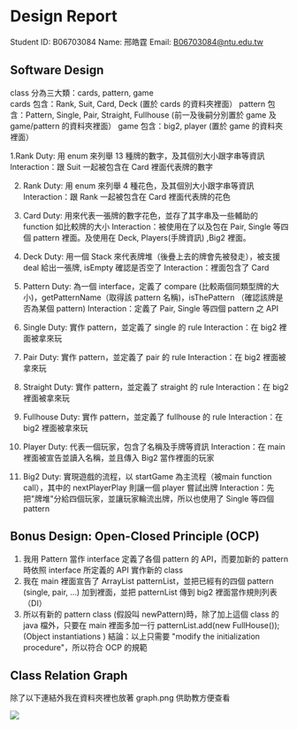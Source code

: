 # Design Report
Student ID:  B06703084 
Name:  邢皓霆
Email: B06703084@ntu.edu.tw


## Software Design
class 分為三大類：cards, pattern, game  
cards 包含：Rank, Suit, Card, Deck  (置於 cards 的資料夾裡面）
pattern 包含：Pattern, Single, Pair, Straight, Fullhouse  (前一及後嗣分別置於 game 及 game/pattern 的資料夾裡面）
game 包含：big2, player (置於 game 的資料夾裡面）

1.Rank
Duty: 用 enum 來列舉 13 種牌的數字，及其個別大小跟字串等資訊
Interaction：跟 Suit 一起被包含在 Card 裡面代表牌的數字

2. Rank
Duty: 用 enum 來列舉 4 種花色，及其個別大小跟字串等資訊
Interaction：跟 Rank 一起被包含在 Card 裡面代表牌的花色

3. Card
Duty: 用來代表一張牌的數字花色，並存了其字串及一些輔助的 function 如比較牌的大小
Interaction：被使用在了以及包在 Pair, Single 等四個 pattern 裡面。及使用在 Deck, Players(手牌資訊) ,Big2 裡面。

4. Deck
Duty: 用一個 Stack 來代表牌堆（後疊上去的牌會先被發走），被支援 deal 給出一張牌, isEmpty 確認是否空了 
Interaction：裡面包含了 Card

4. Pattern
Duty: 為一個 interface，定義了 compare (比較兩個同類型牌的大小)，getPatternName（取得該 pattern 名稱)，isThePattern （確認該牌是否為某個 pattern)
Interaction：定義了 Pair, Single 等四個 pattern 之 API

5. Single
Duty: 實作 pattern，並定義了 single 的 rule
Interaction：在 big2 裡面被拿來玩

6. Pair
Duty: 實作 pattern，並定義了 pair 的 rule
Interaction：在 big2 裡面被拿來玩

7. Straight
Duty: 實作 pattern，並定義了 straight 的 rule
Interaction：在 big2 裡面被拿來玩

8. Fullhouse
Duty: 實作 pattern，並定義了 fullhouse 的 rule
Interaction：在 big2 裡面被拿來玩

9. Player
Duty: 代表一個玩家，包含了名稱及手牌等資訊
Interaction：在 main 裡面被宣告並讀入名稱，並且傳入 Big2 當作裡面的玩家

10. Big2
Duty: 實現遊戲的流程，以 startGame 為主流程（被main function call），其中的 nextPlayerPlay 則讓一個 player 嘗試出牌
Interaction：先把"牌堆"分給四個玩家，並讓玩家輪流出牌，所以也使用了 Single 等四個 pattern


## Bonus Design: Open-Closed Principle (OCP)
1. 我用 Pattern 當作 interface 定義了各個 pattern 的 API，而要加新的 pattern 時依照 interface 所定義的 API 實作新的 class
2. 我在 main 裡面宣告了 ArrayList<Pattern> patternList，並把已經有的四個 pattern (single, pair, ...) 加到裡面，並把 patternList 傳到 big2 裡面當作規則列表（DI）
3. 所以有新的 pattern class (假設叫 newPattern)時，除了加上這個 class 的 java 檔外，只要在 main 裡面多加一行 patternList.add(new FullHouse()); (Object instantiations )
結論：以上只需要 "modify the initialization procedure"，所以符合 OCP 的規範


## Class Relation Graph

除了以下連結外我在資料夾裡也放著 graph.png 供助教方便查看

![](https://i.imgur.com/j99ZBim.png)
